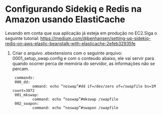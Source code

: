 # Configurando Sidekiq e Redis na Amazon usando ElastiCache 

Levando em conta que sua aplicação já esteja em produção no EC2.Siga o seguinte tutorial: https://medium.com/@benhansen/setting-up-sidekiq-redis-on-aws-elastic-beanstalk-with-elasticache-2efeb32935fe

1. Criar o arquivo .ebextensions com o seguinte arquivo: 0001_setup_swap.config e com o conteudo abaixo, ele vai servir para quando ocorrer perca de memória do servidor, as informações não se percam. 

		commands:
		000_dd:
				ommand: echo “noswap”#dd if=/dev/zero of=/swapfile bs=1M count=3072
		001_mkswap:
				command: echo “noswap”#mkswap /swapfile
		002_swapon:
				command: echo “noswap”#swapon /swapfile
